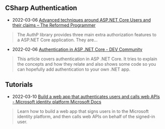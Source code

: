## CSharp Authentication

- 2022-03-06 [Advanced techniques around ASP.NET Core Users and their claims – The Reformed Programmer](https://www.thereformedprogrammer.net/advanced-techniques-around-asp-net-core-users-and-their-claims/?utm_source=csharpdigest&utm_medium=email&utm_campaign=405)
> The AuthP library provides three main extra authorization features to a ASP.NET Core application. They are...
- 2022-02-06 [Authentication in ASP .NET Core - DEV Community](https://dev.to/dotnet/authentication-in-asp-net-core-59k8?utm_source=csharpdigest&utm_medium=email&utm_campaign=401)
> This article covers authentication in ASP .NET Core. It tries to explain the concepts and how they relate and also shows some code so you can hopefully add authentication to your own .NET app.

## Tutorials
- 2022-03-10 [Build a web app that authenticates users and calls web APIs - Microsoft identity platform Microsoft Docs](https://docs.microsoft.com/en-us/azure/active-directory/develop/scenario-web-app-call-api-overview)
> Learn how to build a web app that signs users in to the Microsoft identity platform, and then calls web APIs on behalf of the signed-in user.
